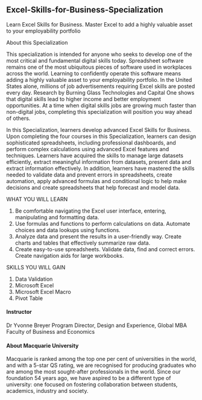 ## Excel-Skills-for-Business-Specialization

Learn Excel Skills for Business. Master Excel to add a highly valuable asset to your employability portfolio

About this Specialization                

This specialization is intended for anyone who seeks to develop one of the most critical and fundamental digital skills today. Spreadsheet software remains one of the most ubiquitous pieces of software used in workplaces across the world. Learning to confidently operate this software means adding a highly valuable asset to your employability portfolio. In the United States alone, millions of job advertisements requiring Excel skills are posted every day. Research by Burning Glass Technologies and Capital One shows that digital skills lead to higher income and better employment opportunities. At a time when digital skills jobs are growing much faster than non-digital jobs, completing this specialization will position you way ahead of others.

In this Specialization, learners develop advanced Excel Skills for Business. Upon completing the four courses in this Specialization, learners can design sophisticated spreadsheets, including professional dashboards, and perform complex calculations using advanced Excel features and techniques. Learners have acquired the skills to manage large datasets efficiently, extract meaningful information from datasets, present data and extract information effectively. In addition, learners have mastered the skills needed to validate data and prevent errors in spreadsheets, create automation, apply advanced formulas and conditional logic to help make decisions and create spreadsheets that help forecast and model data.

WHAT YOU WILL LEARN
1. Be comfortable navigating the Excel user interface, entering, manipulating and formatting data.
2. Use formulas and functions to perform calculations on data. Automate choices and data lookups using functions.
3. Analyze data and present the results in a user-friendly way. Create charts and tables that effectively summarize raw data.
4. Create easy-to-use spreadsheets. Validate data, find and correct errors. Create navigation aids for large workbooks.

SKILLS YOU WILL GAIN
1. Data Validation
2. Microsoft Excel
3. Microsoft Excel Macro
4. Pivot Table

#### Instructor
Dr Yvonne Breyer
Program Director, Design and Experience, Global MBA
Faculty of Business and Economics

#### About Macquarie University
Macquarie is ranked among the top one per cent of universities in the world, and with a 5-star QS rating, we are recognised for producing graduates who are among the most sought-after professionals in the world. Since our foundation 54 years ago, we have aspired to be a different type of university: one focused on fostering collaboration between students, academics, industry and society.

